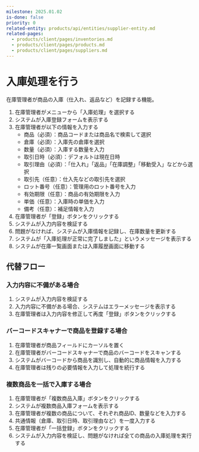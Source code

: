 ```yaml
---
milestone: 2025.01.02
is-done: false
priority: 0
related-entity: products/api/entities/supplier-entity.md
related-pages:
  - products/client/pages/inventories.md
  - products/client/pages/products.md
  - products/client/pages/suppliers.md
---
```


# 入庫処理を行う

在庫管理者が商品の入庫（仕入れ、返品など）を記録する機能。

1. 在庫管理者がメニューから「入庫処理」を選択する
2. システムが入庫登録フォームを表示する
3. 在庫管理者が以下の情報を入力する
   - 商品（必須）：商品コードまたは商品名で検索して選択
   - 倉庫（必須）：入庫先の倉庫を選択
   - 数量（必須）：入庫する数量を入力
   - 取引日時（必須）：デフォルトは現在日時
   - 取引理由（必須）：「仕入れ」「返品」「在庫調整」「移動受入」などから選択
   - 取引先（任意）：仕入先などの取引先を選択
   - ロット番号（任意）：管理用のロット番号を入力
   - 有効期限（任意）：商品の有効期限を入力
   - 単価（任意）：入庫時の単価を入力
   - 備考（任意）：補足情報を入力
4. 在庫管理者が「登録」ボタンをクリックする
5. システムが入力内容を検証する
6. 問題がなければ、システムが入庫情報を記録し、在庫数量を更新する
7. システムが「入庫処理が正常に完了しました」というメッセージを表示する
8. システムが在庫一覧画面または入庫履歴画面に移動する

## 代替フロー

### 入力内容に不備がある場合

1. システムが入力内容を検証する
2. 入力内容に不備がある場合、システムはエラーメッセージを表示する
3. 在庫管理者は入力内容を修正して再度「登録」ボタンをクリックする

### バーコードスキャナーで商品を登録する場合

1. 在庫管理者が商品フィールドにカーソルを置く
2. 在庫管理者がバーコードスキャナーで商品のバーコードをスキャンする
3. システムがバーコードから商品を識別し、自動的に商品情報を入力する
4. 在庫管理者は残りの必要情報を入力して処理を続行する

### 複数商品を一括で入庫する場合

1. 在庫管理者が「複数商品入庫」ボタンをクリックする
2. システムが複数商品入庫フォームを表示する
3. 在庫管理者が複数の商品について、それぞれ商品ID、数量などを入力する
4. 共通情報（倉庫、取引日時、取引理由など）を一度入力する
5. 在庫管理者が「一括登録」ボタンをクリックする
6. システムが入力内容を検証し、問題がなければ全ての商品の入庫処理を実行する
